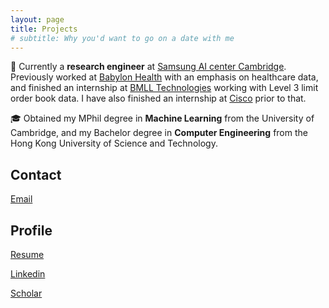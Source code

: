 ```yaml
---
layout: page
title: Projects
# subtitle: Why you'd want to go on a date with me
---
```



💼 Currently a **research engineer** at [Samsung AI center Cambridge](https://research.samsung.com/aicenter_cambridge). Previously worked at [Babylon Health](https://www.babylonhealth.com/) with an emphasis on healthcare data, and finished an internship at [BMLL Technologies](https://bmlltech.com/) working with Level 3 limit order book data. I have also finished an internship at [Cisco](https://www.cisco.com/) prior to that.

🎓 Obtained my MPhil degree in **Machine Learning** from the University of Cambridge, and my Bachelor degree in **Computer Engineering** from the Hong Kong University of Science and Technology. 

## Contact
[Email](mailto:nhayst@gmail.com)


## Profile
[Resume](resources/resume_2022.pdf)

[Linkedin](https://www.linkedin.com/in/yuanzhao-zhang-3b36b089/)

[Scholar](https://scholar.google.com/citations?user=1KqATioAAAAJ&hl=en)

<!-- Inigo Montoya. I have the following qualities:

- I rock a great mustache
- I'm extremely loyal to my family

What else do you need?

### My story

To be honest, I'm having some trouble remembering right now, so why don't you just watch [my movie](https://en.wikipedia.org/wiki/The_Princess_Bride_%28film%29) and it will answer **all** your questions. -->
